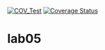 [![COV_Test](https://github.com/matlevera/lab05/actions/workflows/COV.yml/badge.svg)](https://github.com/matlevera/lab05/actions/workflows/COV.yml)
[![Coverage Status](https://coveralls.io/repos/github/matlevera/lab05/badge.svg?branch=timp)](https://coveralls.io/github/matlevera/lab05?branch=timp)

# lab05
